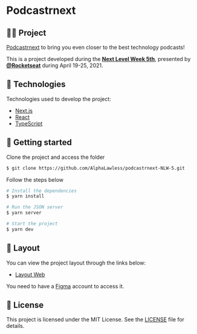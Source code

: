 # Podcastrnext

## 👨‍💻 Project

[Podcastrnext](https://podcastrnext-nlw-5.vercel.app) to bring you even closer to the best technology podcasts!

This is a project developed during the **[Next Level Week 5th](https://nextlevelweek.com/)**, presented by **[@Rocketseat](https://github.com/Rocketseat)** during April 19-25, 2021.

## 🧪 Technologies

Technologies used to develop the project:

- [Next.js](https://nextjs.org/)
- [React](https://reactjs.org)
- [TypeScript](https://www.typescriptlang.org/)

## 🚀 Getting started

Clone the project and access the folder

```bash
$ git clone https://github.com/AlphaLawless/podcastrnext-NLW-5.git
```

Follow the steps below
```bash
# Install the dependencies
$ yarn install

# Run the JSON server
$ yarn server

# Start the project
$ yarn dev
```

## 🔖 Layout

You can view the project layout through the links below:

- [Layout Web](https://www.figma.com/file/UwFEntsHpHYJlHNQAQr4gA/Podcastr?node-id=160%3A2761) 

You need to have a [Figma](http://figma.com/) account to access it.

## 📝 License

This project is licensed under the MIT License. See the [LICENSE](LICENSE.md) file for details.
